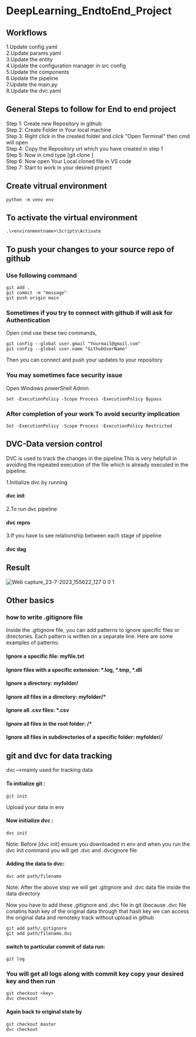 # DeepLearning_EndtoEnd_Project

## Workflows
1.Update config.yaml <br>
2.Update params.yaml <br>
3.Update the entity <br>
4.Update the configuration manager in src config <br>
5.Update the components <br>
6.Update the pipeline <br>
7.Update the main.py <br>
8.Update the dvc.yaml <br>

## General Steps to follow for End to end project
Step 1: Create new Repository in github <br>
Step 2: Create Folder in Your local machine <br>
Step 3: Right click in the created folder and click "Open Terminal" then cmd will open <br>
Step 4: Copy the Repository url which you have created in step 1 <br>
Step 5: Now in cmd type [git clone <url>] <br>
Step 6: Now open Your Local cloned file in VS code <br>
Step 7: Start to work in your desired project

## Create vitrual environment
```
python -m venv env
```
## To activate the virtual environment
```
.\<environmentname>\Scripts\Activate
```
## To push your changes to your source repo of github 
### Use following command
```
git add . 
git commit -m "message"
git push origin main
```

### Sometimes if you try to connect with  github if will ask for Authentication
Open cmd use these two commands,<br>
```
git config --global user.gmail "Yourmail@gmail.com"
git config --global user.name "GithubUserName"
```

Then you can connect and push your updates to your repository

### You may sometimes face security issue
Open Windows powerShell Admin <br>
```
Set -ExecutionPolicy -Scope Process -ExecutionPolicy Bypass
```

### After completion of your work To avoid security implication
```
Set -ExecutionPolicy -Scope Process -ExecutionPolicy Restricted
```


## DVC-Data version control
DVC is used to track the changes in the pipeline.This is very helpfull in avoiding the repeated execution of the file which is already executed in the pipeline.<br>

1.Initialize dvc by running<br>
#### dvc init <br>
2.To run dvc pipeline <br>
#### dvc repro<br>
3.If you have to see relationship between each stage of pipeline <br>
#### dvc dag

## Result

![Web capture_23-7-2023_155622_127 0 0 1](https://github.com/Naveen3251/DeepLearning_EndtoEnd_Project/assets/114800360/69282157-f296-4512-a556-1a9d45c8ef2f)

## Other basics
### how to write .gitignore file
Inside the .gitignore file, you can add patterns to ignore specific files or directories. Each pattern is written on a separate line. Here are some examples of patterns:<br>

#### Ignore a specific file: myfile.txt<br>
#### Ignore files with a specific extension: *.log, *.tmp, *.dll<br>
#### Ignore a directory: myfolder/<br>
#### Ignore all files in a directory: myfolder/*<br>
#### Ignore all .csv files: *.csv<br>
#### Ignore all files in the root folder: /*<br>
#### Ignore all files in subdirectories of a specific folder: myfolder/*/*<br>

## git and dvc for data tracking
dvc-->mainly used for tracking data
#### To initialize git : 
```
git init
```
Upload your data in env <br>
#### Now initialize dvc :
```
dvc init
```
Note: Before [dvc init] ensure you downloaded in env and when you run the dvc init command you will get .dvc and .dvcignore file<br>

#### Adding the data to dvc:<br>
```
dvc add path/filename
```
Note: After the above step we will get .gitignore and .dvc data file inside the data directory<br>

Now you have to add these ,gitignore and .dvc file in git (because .dvc file conatins hash key of the original data through that hash key we can access the original data and remoteky track without upload in github<br>
```
git add path/.gitignore
git add path/filename.dvc
```

#### switch to particular commit of data run:<br>
```
git log
```
### You will get all logs along with commit key copy your desired key and then run<br>
```
git checkout <key>
dvc checkout
```

#### Again back to original state by
```
git checkout master
dvc checkout
```


